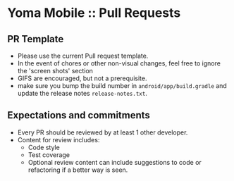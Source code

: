 # Yoma Mobile :: Pull Requests

## PR Template
- Please use the current Pull request template. 
- In the event of chores or other non-visual changes, feel free to ignore the 'screen shots' section
- GIFS are encouraged, but not a prerequisite.
- make sure you bump the build number in `android/app/build.gradle` and update the release notes `release-notes.txt`.

## Expectations and commitments
- Every PR should be reviewed by at least 1 other developer.
- Content for review includes: 
  - Code style
  - Test coverage 
  - Optional review content can include suggestions to code or refactoring if a better way is seen.

